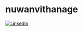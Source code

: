 # nuwanvithanage
[![LinkedIn](https://img.shields.io/badge/LinkedIn-Connect-blue?style=flat-square&logo=linkedin)](https://www.linkedin.com/in/wathawana-withanage-nuwan/)

              
